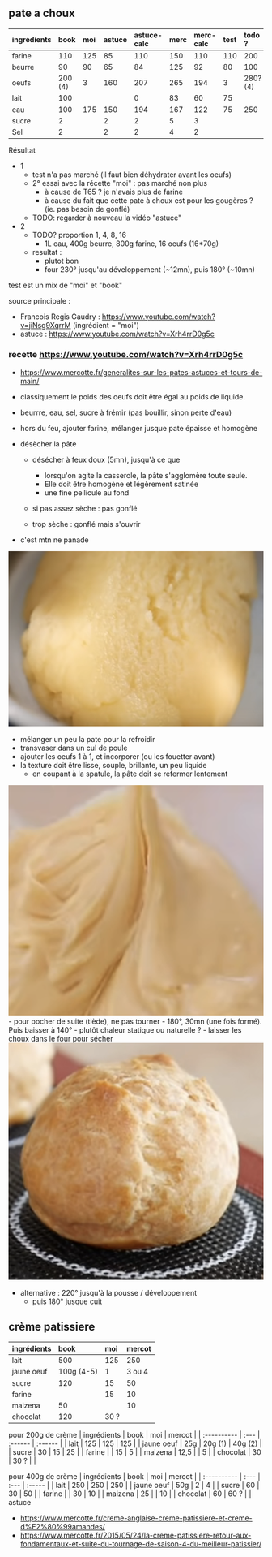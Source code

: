 ## pate a choux

| ingrédients | book    | moi | astuce | astuce-calc | merc | merc-calc | test | todo ?   | todo? calc |
| :---------- | :------ | :-- | :----- | :---------- | :--- | :-------- | :--- | :------- | :--------- |
| farine      | 110     | 125 | 85     | 110         | 150  | 110       | 110  | 200      | 110        |
| beurre      | 90      | 90  | 65     | 84          | 125  | 92        | 80   | 100      | 55         |
| oeufs       | 200 (4) | 3   | 160    | 207         | 265  | 194       | 3    | 280? (4) | 154        |
| lait        | 100     |     |        | 0           | 83   | 60        | 75   |          |            |
| eau         | 100     | 175 | 150    | 194         | 167  | 122       | 75   | 250      | 138        |
| sucre       | 2       |     | 2      | 2           | 5    | 3         |      |          |            |
| Sel         | 2       |     | 2      | 2           | 4    | 2         |      |          |            |

Résultat
- 1
    - test n'a pas marché (il faut bien déhydrater avant les oeufs)
    - 2° essai avec la récette "moi" : pas marché non plus 
        - à cause de T65 ? je n'avais plus de farine
        - à cause du fait que cette pate à choux est pour les gougères ? (ie. pas besoin de gonflé)
    - TODO: regarder à nouveau la vidéo "astuce" 
- 2
    - TODO? proportion 1, 4, 8, 16
        - 1L eau, 400g beurre, 800g farine, 16 oeufs (16*70g)
    - resultat : 
        - plutot bon
        - four 230° jusqu'au développement (~12mn), puis 180° (~10mn)

test est un mix de "moi" et "book"

source principale : 
- Francois Regis Gaudry : https://www.youtube.com/watch?v=jiNsg9XqrrM (ingrédient = "moi")
- astuce : https://www.youtube.com/watch?v=Xrh4rrD0g5c



### recette https://www.youtube.com/watch?v=Xrh4rrD0g5c
+ https://www.mercotte.fr/generalites-sur-les-pates-astuces-et-tours-de-main/

- classiquement le poids des oeufs doit être égal au poids de liquide. 

- beurrre, eau, sel, sucre à frémir (pas bouillir, sinon perte d'eau)
- hors du feu, ajouter farine, mélanger jusque pate épaisse et homogène
- désècher la pâte
    - désécher à feux doux (5mn), jusqu'à ce que 
        - lorsqu'on agite la casserole, la pâte s'agglomère toute seule.
        - Elle doit être homogène et légèrement satinée
        - une fine pellicule au fond

    - si pas assez sèche : pas gonflé
    - trop sèche : gonflé mais s'ouvrir
- c'est mtn ne panade
<img src="panade.png">

- mélanger un peu la pate pour la refroidir
- transvaser dans un cul de poule
- ajouter les oeufs 1 à 1, et incorporer (ou les fouetter avant)
- la texture doit être lisse, souple, brillante, un peu liquide
    - en coupant à la spatule, la pâte doit se refermer lentement
<img src="pate.png">
- pour pocher de suite (tiède), ne pas tourner
- 180°, 30mn (une fois formé). Puis baisser à 140°
    - plutôt chaleur statique ou naturelle ?
- laisser les choux dans le four pour sécher
<img src="pate-cuite.png">


- alternative : 220° jusqu'à la pousse / développement
    - puis 180° jusque cuit

## crème patissiere

| ingrédients | book       | moi  | mercot |
| :---------- | :--------- | :--- | :----- |
| lait        | 500        | 125  | 250    |
| jaune oeuf  | 100g (4-5) | 1    | 3 ou 4 |
| sucre       | 120        | 15   | 50     |
| farine      |            | 15   | 10     |
| maizena     | 50         |      | 10     |
| chocolat    | 120        | 30 ? |        |

pour 200g de crème
| ingrédients | book | moi     | mercot  |
| :---------- | :--- | :------ | :------ |
| lait        | 125  | 125     | 125     |
| jaune oeuf  | 25g  | 20g (1) | 40g (2) |
| sucre       | 30   | 15      | 25      |
| farine      |      | 15      | 5       |
| maizena     | 12,5 |         | 5       |
| chocolat    | 30   | 30 ?    |         |

pour 400g de crème
| ingrédients | book | moi  | mercot |
| :---------- | :--- | :--- | :----- |
| lait        | 250  | 250  | 250    |
| jaune oeuf  | 50g  | 2    | 4      |
| sucre       | 60   | 30   | 50     |
| farine      |      | 30   | 10     |
| maizena     | 25   |      | 10     |
| chocolat    | 60   | 60 ? |        |
astuce
- https://www.mercotte.fr/creme-anglaise-creme-patissiere-et-creme-d%E2%80%99amandes/
- https://www.mercotte.fr/2015/05/24/la-creme-patissiere-retour-aux-fondamentaux-et-suite-du-tournage-de-saison-4-du-meilleur-patissier/
